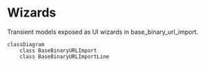 # Wizards

Transient models exposed as UI wizards in base_binary_url_import.

```mermaid
classDiagram
    class BaseBinaryURLImport
    class BaseBinaryURLImportLine
```
